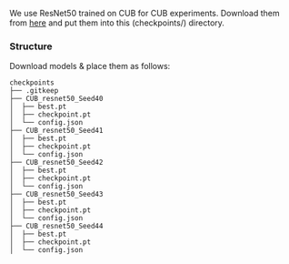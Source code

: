 We use ResNet50 trained on CUB for CUB experiments. Download them from [here](https://github.com/keio-smilab24/LRP-for-ResNet/releases) and put them into this (checkpoints/) directory.

### Structure
Download models & place them as follows:
```
checkpoints
├── .gitkeep
├── CUB_resnet50_Seed40
│  ├── best.pt
│  ├── checkpoint.pt
│  └── config.json
├── CUB_resnet50_Seed41
│  ├── best.pt
│  ├── checkpoint.pt
│  └── config.json
├── CUB_resnet50_Seed42
│  ├── best.pt
│  ├── checkpoint.pt
│  └── config.json
├── CUB_resnet50_Seed43
│  ├── best.pt
│  ├── checkpoint.pt
│  └── config.json
├── CUB_resnet50_Seed44
│  ├── best.pt
│  ├── checkpoint.pt
│  └── config.json
```